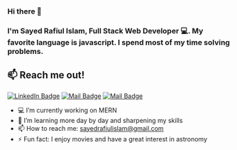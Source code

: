 ### Hi there 👋
### I'm Sayed Rafiul Islam, Full Stack Web Developer 💻. My favorite language is javascript. I spend most of my time solving problems.

## 📫 Reach me out!
[![LinkedIn Badge](https://img.shields.io/badge/-Rafid-0e76a8?style=flat&labelColor=0e76a8&logo=linkedin&logoColor=white)](https://www.linkedin.com/in/sayed-rafiul-islam/) [![Mail Badge](https://img.shields.io/badge/-@ShahriarShubho-e84393?style=flat&labelColor=e84393&logo=instagram&logoColor=white)](https://shahriar-shubho.netlify.app) [![Mail Badge](https://img.shields.io/badge/-shubho-c0392b?style=flat&labelColor=c0392b&logo=gmail&logoColor=white)](mailto:islempenywis@gmail.com)

- 💻 I’m currently working on MERN
- 🔭 I’m learning more day by day and sharpening my skills
- 📫 How to reach me: sayedrafiulislam@gmail.com
- ⚡ Fun fact: I enjoy movies and have a great interest in astronomy

